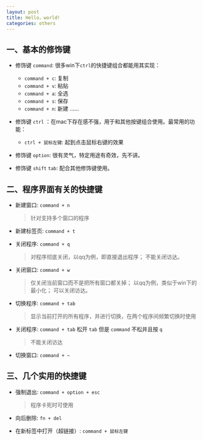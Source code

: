 ```yaml
---
layout: post
title: Hello，world!
categories: others
---
```


## 一、基本的修饰键

- 修饰键 `command`: 很多win下`ctrl`的快捷键组合都能用其实现：
    - `command + c`: 复制
    - `command + v`: 粘贴
    - `command + a`: 全选
    - `command + s`: 保存
    - `command + n`: 新建
    ……


- 修饰键 `ctrl` ：在mac下存在感不强，用于和其他按键组合使用。最常用的功能：
    - `ctrl + 鼠标左键`: 起到点击鼠标右键的效果


- 修饰键 `option`: 很有灵气，特定用途有奇效，先不讲。


- 修饰键 `shift` `tab`: 配合其他修饰键使用。

## 二、程序界面有关的快捷键

- 新建窗口: `command + n`  

    > 针对支持多个窗口的程序

- 新建标签页: `command + t`

- 关闭程序: `command + q`

    > 对程序彻底关闭，以qq为例，即直接退出程序；
    不能关闭访达。


- 关闭窗口: `command + w`

    > 仅关闭当前窗口而不是把所有窗口都关掉；
    以qq为例，类似于win下的最小化；
    可以关闭访达。

- 切换程序: `command + tab`

    > 显示当前打开的所有程序，并进行切换，在两个程序间频繁切换时使用

- 关闭程序: `command + tab` 松开 `tab` 但是 `command` 不松并且按 `q`

    > 不能关闭访达

- 切换窗口: `command + ~`

## 三、几个实用的快捷键

- 强制退出: `command + option + esc`
  
    > 程序卡死时可使用

- 向后删除: `fn + del`

- 在新标签中打开（超链接）: `command + 鼠标左键`
